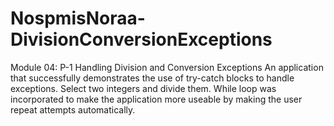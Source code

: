 # NospmisNoraa-DivisionConversionExceptions
Module 04: P-1 Handling Division and Conversion Exceptions
An application that successfully demonstrates the use of try-catch blocks to handle exceptions. Select two integers and divide them. While loop was incorporated to make the application more useable by making the user repeat attempts automatically.
